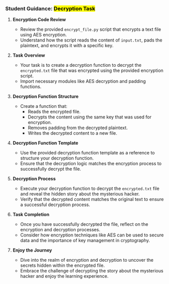 ### Student Guidance: <mark>Decryption Task</mark>

1. **Encryption Code Review**
   - Review the provided `encrypt_file.py` script that encrypts a text file using AES encryption.
   - Understand how the script reads the content of `input.txt`, pads the plaintext, and encrypts it with a specific key.

2. **Task Overview**
   - Your task is to create a decryption function to decrypt the `encrypted.txt` file that was encrypted using the provided encryption script.
   - Import necessary modules like AES decryption and padding functions.

3. **Decryption Function Structure**
   - Create a function that:
     - Reads the encrypted file.
     - Decrypts the content using the same key that was used for encryption.
     - Removes padding from the decrypted plaintext.
     - Writes the decrypted content to a new file.

4. **Decryption Function Template**
   - Use the provided decryption function template as a reference to structure your decryption function.
   - Ensure that the decryption logic matches the encryption process to successfully decrypt the file.

5. **Decryption Process**
   - Execute your decryption function to decrypt the `encrypted.txt` file and reveal the hidden story about the mysterious hacker.
   - Verify that the decrypted content matches the original text to ensure a successful decryption process.

6. **Task Completion**
   - Once you have successfully decrypted the file, reflect on the encryption and decryption processes.
   - Consider how encryption techniques like AES can be used to secure data and the importance of key management in cryptography.

7. **Enjoy the Journey**
   - Dive into the realm of encryption and decryption to uncover the secrets hidden within the encrypted file.
   - Embrace the challenge of decrypting the story about the mysterious hacker and enjoy the learning experience.
